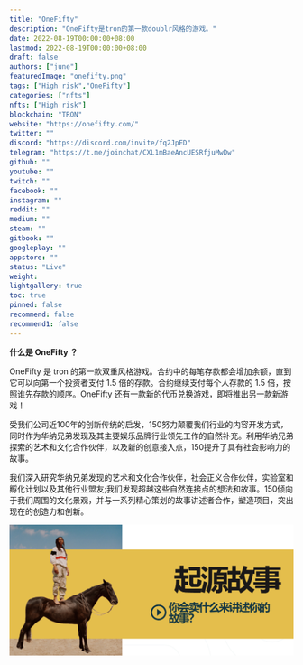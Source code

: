 ```yaml
---
title: "OneFifty"
description: "OneFifty是tron的第一款doublr风格的游戏。"
date: 2022-08-19T00:00:00+08:00
lastmod: 2022-08-19T00:00:00+08:00
draft: false
authors: ["june"]
featuredImage: "onefifty.png"
tags: ["High risk","OneFifty"]
categories: ["nfts"]
nfts: ["High risk"]
blockchain: "TRON"
website: "https://onefifty.com/"
twitter: ""
discord: "https://discord.com/invite/fq2JpED"
telegram: "https://t.me/joinchat/CXL1mBaeAncUESRfjuMwDw"
github: ""
youtube: ""
twitch: ""
facebook: ""
instagram: ""
reddit: ""
medium: ""
steam: ""
gitbook: ""
googleplay: ""
appstore: ""
status: "Live"
weight: 
lightgallery: true
toc: true
pinned: false
recommend: false
recommend1: false
---
```


**什么是 OneFifty ？**

OneFifty 是 tron 的第一款双重风格游戏。合约中的每笔存款都会增加余额，直到它可以向第一个投资者支付 1.5 倍的存款。合约继续支付每个人存款的 1.5 倍，按照谁先存款的顺序。OneFifty 还有一款新的代币兑换游戏，即将推出另一款新游戏！

受我们公司近100年的创新传统的启发，150努力颠覆我们行业的内容开发方式，同时作为华纳兄弟发现及其主要娱乐品牌行业领先工作的自然补充。利用华纳兄弟探索的艺术和文化合作伙伴，以及新的创意接入点，150提升了具有社会影响力的故事。

我们深入研究华纳兄弟发现的艺术和文化合作伙伴，社会正义合作伙伴，实验室和孵化计划以及其他行业盟友;我们发现超越这些自然连接点的想法和故事。150倾向于我们周围的文化景观，并与一系列精心策划的故事讲述者合作，塑造项目，突出现在的创造力和创新。

![OneFifty](19.png)